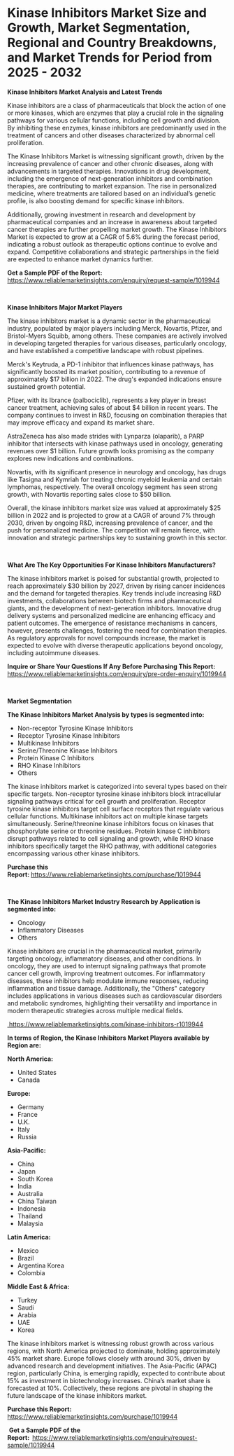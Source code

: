 <p><h1>Kinase Inhibitors Market Size and Growth, Market Segmentation, Regional and Country Breakdowns, and Market Trends for Period from 2025 -  2032</h1></p><p><strong>Kinase Inhibitors Market Analysis and Latest Trends</strong></p>
<p><p>Kinase inhibitors are a class of pharmaceuticals that block the action of one or more kinases, which are enzymes that play a crucial role in the signaling pathways for various cellular functions, including cell growth and division. By inhibiting these enzymes, kinase inhibitors are predominantly used in the treatment of cancers and other diseases characterized by abnormal cell proliferation.</p><p>The Kinase Inhibitors Market is witnessing significant growth, driven by the increasing prevalence of cancer and other chronic diseases, along with advancements in targeted therapies. Innovations in drug development, including the emergence of next-generation inhibitors and combination therapies, are contributing to market expansion. The rise in personalized medicine, where treatments are tailored based on an individual’s genetic profile, is also boosting demand for specific kinase inhibitors.</p><p>Additionally, growing investment in research and development by pharmaceutical companies and an increase in awareness about targeted cancer therapies are further propelling market growth. The Kinase Inhibitors Market is expected to grow at a CAGR of 5.6% during the forecast period, indicating a robust outlook as therapeutic options continue to evolve and expand. Competitive collaborations and strategic partnerships in the field are expected to enhance market dynamics further.</p></p>
<p><strong>Get a Sample PDF of the Report:&nbsp;</strong> <a href="https://www.reliablemarketinsights.com/enquiry/request-sample/1019944?utm_campaign=2642&utm_medium=2&utm_source=Github&utm_content=ia&utm_term=13042025&utm_id=kinase-inhibitors">https://www.reliablemarketinsights.com/enquiry/request-sample/1019944</a></p>
<p>&nbsp;</p>
<p><strong>Kinase Inhibitors Major Market Players</strong></p>
<p><p>The kinase inhibitors market is a dynamic sector in the pharmaceutical industry, populated by major players including Merck, Novartis, Pfizer, and Bristol-Myers Squibb, among others. These companies are actively involved in developing targeted therapies for various diseases, particularly oncology, and have established a competitive landscape with robust pipelines.</p><p>Merck's Keytruda, a PD-1 inhibitor that influences kinase pathways, has significantly boosted its market position, contributing to a revenue of approximately $17 billion in 2022. The drug's expanded indications ensure sustained growth potential.</p><p>Pfizer, with its Ibrance (palbociclib), represents a key player in breast cancer treatment, achieving sales of about $4 billion in recent years. The company continues to invest in R&D, focusing on combination therapies that may improve efficacy and expand its market share.</p><p>AstraZeneca has also made strides with Lynparza (olaparib), a PARP inhibitor that intersects with kinase pathways used in oncology, generating revenues over $1 billion. Future growth looks promising as the company explores new indications and combinations.</p><p>Novartis, with its significant presence in neurology and oncology, has drugs like Tasigna and Kymriah for treating chronic myeloid leukemia and certain lymphomas, respectively. The overall oncology segment has seen strong growth, with Novartis reporting sales close to $50 billion.</p><p>Overall, the kinase inhibitors market size was valued at approximately $25 billion in 2022 and is projected to grow at a CAGR of around 7% through 2030, driven by ongoing R&D, increasing prevalence of cancer, and the push for personalized medicine. The competition will remain fierce, with innovation and strategic partnerships key to sustaining growth in this sector.</p></p>
<p>&nbsp;</p>
<p><strong>What Are The Key Opportunities For Kinase Inhibitors Manufacturers?</strong></p>
<p><p>The kinase inhibitors market is poised for substantial growth, projected to reach approximately $30 billion by 2027, driven by rising cancer incidences and the demand for targeted therapies. Key trends include increasing R&D investments, collaborations between biotech firms and pharmaceutical giants, and the development of next-generation inhibitors. Innovative drug delivery systems and personalized medicine are enhancing efficacy and patient outcomes. The emergence of resistance mechanisms in cancers, however, presents challenges, fostering the need for combination therapies. As regulatory approvals for novel compounds increase, the market is expected to evolve with diverse therapeutic applications beyond oncology, including autoimmune diseases.</p></p>
<p><strong>Inquire or Share Your Questions If Any Before Purchasing This Report:</strong> <a href="https://www.reliablemarketinsights.com/enquiry/pre-order-enquiry/1019944?utm_campaign=2642&utm_medium=2&utm_source=Github&utm_content=ia&utm_term=13042025&utm_id=kinase-inhibitors">https://www.reliablemarketinsights.com/enquiry/pre-order-enquiry/1019944</a></p>
<p>&nbsp;</p>
<p><strong>Market Segmentation</strong></p>
<p><strong>The Kinase Inhibitors Market Analysis by types is segmented into:</strong></p>
<p><ul><li>Non-receptor Tyrosine Kinase Inhibitors</li><li>Receptor Tyrosine Kinase Inhibitors</li><li>Multikinase Inhibitors</li><li>Serine/Threonine Kinase Inhibitors</li><li>Protein Kinase C Inhibitors</li><li>RHO Kinase Inhibitors</li><li>Others</li></ul></p>
<p><p>The kinase inhibitors market is categorized into several types based on their specific targets. Non-receptor tyrosine kinase inhibitors block intracellular signaling pathways critical for cell growth and proliferation. Receptor tyrosine kinase inhibitors target cell surface receptors that regulate various cellular functions. Multikinase inhibitors act on multiple kinase targets simultaneously. Serine/threonine kinase inhibitors focus on kinases that phosphorylate serine or threonine residues. Protein kinase C inhibitors disrupt pathways related to cell signaling and growth, while RHO kinase inhibitors specifically target the RHO pathway, with additional categories encompassing various other kinase inhibitors.</p></p>
<p><strong>Purchase this Report:&nbsp;</strong><a href="https://www.reliablemarketinsights.com/purchase/1019944?utm_campaign=2642&utm_medium=2&utm_source=Github&utm_content=ia&utm_term=13042025&utm_id=kinase-inhibitors">https://www.reliablemarketinsights.com/purchase/1019944</a></p>
<p>&nbsp;</p>
<p><strong>The Kinase Inhibitors Market Industry Research by Application is segmented into:</strong></p>
<p><ul><li>Oncology</li><li>Inflammatory Diseases</li><li>Others</li></ul></p>
<p><p>Kinase inhibitors are crucial in the pharmaceutical market, primarily targeting oncology, inflammatory diseases, and other conditions. In oncology, they are used to interrupt signaling pathways that promote cancer cell growth, improving treatment outcomes. For inflammatory diseases, these inhibitors help modulate immune responses, reducing inflammation and tissue damage. Additionally, the "Others" category includes applications in various diseases such as cardiovascular disorders and metabolic syndromes, highlighting their versatility and importance in modern therapeutic strategies across multiple medical fields.</p></p>
<p><a href="https://www.reliablemarketinsights.com/kinase-inhibitors-r1019944?utm_campaign=2642&utm_medium=2&utm_source=Github&utm_content=ia&utm_term=13042025&utm_id=kinase-inhibitors">&nbsp;https://www.reliablemarketinsights.com/kinase-inhibitors-r1019944</a></p>
<p><strong>In terms of Region, the Kinase Inhibitors Market Players available by Region are:</strong></p>
<p>
    <p> <strong> North America: </strong>
        <ul>
            <li>United States</li>
            <li>Canada</li>
        </ul>
        </p> 
    <p> <strong> Europe: </strong>
        <ul>
            <li>Germany</li>
            <li>France</li>
            <li>U.K.</li>
            <li>Italy</li>
            <li>Russia</li>
        </ul>
        </p> 
    <p> <strong> Asia-Pacific: </strong>
        <ul>
            <li>China</li>
            <li>Japan</li>
            <li>South Korea</li>
            <li>India</li>
            <li>Australia</li>
            <li>China Taiwan</li>
            <li>Indonesia</li>
            <li>Thailand</li>
            <li>Malaysia</li>
        </ul>
        </p> 
    <p> <strong> Latin America: </strong>
        <ul>
            <li>Mexico</li>
            <li>Brazil</li>
            <li>Argentina Korea</li>
            <li>Colombia</li>
        </ul>
        </p> 
    <p> <strong> Middle East & Africa: </strong>
        <ul>
            <li>Turkey</li>
            <li>Saudi</li>
            <li>Arabia</li>
            <li>UAE</li>
            <li>Korea</li>
        </ul>
    </p>
    </p>
<p><p>The kinase inhibitors market is witnessing robust growth across various regions, with North America projected to dominate, holding approximately 45% market share. Europe follows closely with around 30%, driven by advanced research and development initiatives. The Asia-Pacific (APAC) region, particularly China, is emerging rapidly, expected to contribute about 15% as investment in biotechnology increases. China’s market share is forecasted at 10%. Collectively, these regions are pivotal in shaping the future landscape of the kinase inhibitors market.</p></p>
<p><strong>Purchase this Report: </strong><a href="https://www.reliablemarketinsights.com/purchase/1019944?utm_campaign=2642&utm_medium=2&utm_source=Github&utm_content=ia&utm_term=13042025&utm_id=kinase-inhibitors">https://www.reliablemarketinsights.com/purchase/1019944</a></p>
<p>&nbsp;<strong>Get a Sample PDF of the Report:&nbsp;&nbsp;</strong><a href="https://www.reliablemarketinsights.com/enquiry/request-sample/1019944?utm_campaign=2642&utm_medium=2&utm_source=Github&utm_content=ia&utm_term=13042025&utm_id=kinase-inhibitors">https://www.reliablemarketinsights.com/enquiry/request-sample/1019944</a></p>
<p><strong></strong></p>
<p><p></p><p></p><p></p></p>